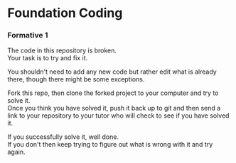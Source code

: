 # Foundation Coding
### Formative 1

The code in this repository is broken.  
Your task is to try and fix it.

You shouldn't need to add any new code but rather edit what is already there, though there might be some exceptions.

Fork this repo, then clone the forked project to your computer and try to solve it.  
Once you think you have solved it, push it back up to git and then send a link to your repository to your tutor who will check to see if you have solved it.

If you successfully solve it, well done.  
If you don't then keep trying to figure out what is wrong with it and try again.
